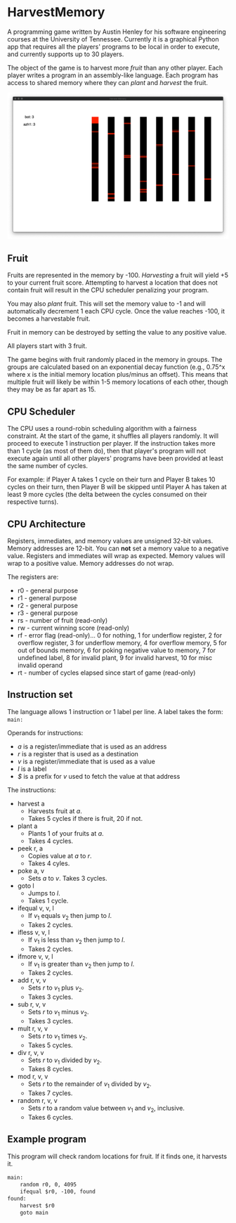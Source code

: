 # HarvestMemory

A programming game written by Austin Henley for his software engineering courses at the University of Tennessee. Currently it is a graphical Python app that requires all the players' programs to be local in order to execute, and currently supports up to 30 players.

The object of the game is to harvest more _fruit_ than any other player. Each player writes a program in an assembly-like language. Each program has access to shared memory where they can _plant_ and _harvest_ the fruit.

![Harvest Memory's GUI.](https://github.com/AZHenley/HarvestMemory/blob/master/screenshot.png "Havest Memory's GUI. The left shows player scores. The right shows the memory. Red is fruit.")


## Fruit

Fruits are represented in the memory by -100. _Harvesting_ a fruit will yield +5 to your current fruit score. Attempting to harvest a location that does not contain fruit will result in the CPU scheduler penalizing your program.

You may also _plant_ fruit. This will set the memory value to -1 and will automatically decrement 1 each CPU cycle. Once the value reaches -100, it becomes a harvestable fruit.

Fruit in memory can be destroyed by setting the value to any positive value.

All players start with 3 fruit.

The game begins with fruit randomly placed in the memory in groups. The groups are calculated based on an exponential decay function (e.g., 0.75^x where x is the initial memory location plus/minus an offset). This means that multiple fruit will likely be within 1-5 memory locations of each other, though they may be as far apart as 15.


## CPU Scheduler

The CPU uses a round-robin scheduling algorithm with a fairness constraint. At the start of the game, it shuffles all players randomly. It will proceed to execute 1 instruction per player. If the instruction takes more than 1 cycle (as most of them do), then that player's program will not execute again until all other players' programs have been provided at least the same number of cycles.

For example: if Player A takes 1 cycle on their turn and Player B takes 10 cycles on their turn, then Player B will be skipped until Player A has taken at least 9 more cycles (the delta between the cycles consumed on their respective turns).


## CPU Architecture

Registers, immediates, and memory values are unsigned 32-bit values. Memory addresses are 12-bit. You can **not** set a memory value to a negative value. Registers and immediates will wrap as expected. Memory values will wrap to a positive value. Memory addresses do not wrap.

The registers are:
* r0  - general purpose
* r1  - general purpose
* r2  - general purpose
* r3  - general purpose
* rs  - number of fruit (read-only)
* rw  - current winning score (read-only)
* rf  - error flag (read-only)... 0 for nothing, 1 for underflow register, 2 for overflow register, 3 for underflow memory, 4 for overflow memory, 5 for out of bounds memory, 6 for poking negative value to memory, 7 for undefined label, 8 for invalid plant, 9 for invalid harvest, 10 for misc invalid operand
* rt  - number of cycles elapsed since start of game (read-only) 


## Instruction set

The language allows 1 instruction or 1 label per line. A label takes the form: `main:`

Operands for instructions: 

* _a_ is a register/immediate that is used as an address
* _r_ is a register that is used as a destination
* _v_ is a register/immediate that is used as a value
* _l_ is a label
* _$_ is a prefix for _v_ used to fetch the value at that address

The instructions:

* harvest a
  * Harvests fruit at _a_.
  * Takes 5 cycles if there is fruit, 20 if not.
* plant a
  * Plants 1 of your fruits at _a_.
  * Takes 4 cycles.
* peek r, a
  * Copies value at _a_ to _r_.
  * Takes 4 cyles.
* poke a, v
  * Sets _a_ to _v_.
  Takes 3 cycles.
* goto l
  * Jumps to _l_.
  * Takes 1 cycle.
* ifequal v, v, l
  * If _v_<sub>1</sub> equals _v_<sub>2</sub> then jump to _l_.
  * Takes 2 cycles.
* ifless v, v, l
  * If _v_<sub>1</sub> is less than _v_<sub>2</sub> then jump to _l_.
  * Takes 2 cycles.
* ifmore v, v, l
  * If _v_<sub>1</sub> is greater than _v_<sub>2</sub> then jump to _l_.
  * Takes 2 cycles.
* add r, v, v
  * Sets _r_ to _v_<sub>1</sub> plus _v_<sub>2</sub>.
  * Takes 3 cycles.
* sub r, v, v
  * Sets _r_ to _v_<sub>1</sub> minus _v_<sub>2</sub>.
  * Takes 3 cycles.
* mult r, v, v
  * Sets _r_ to _v_<sub>1</sub> times _v_<sub>2</sub>.
  * Takes 5 cycles.
* div r, v, v
  * Sets _r_ to _v_<sub>1</sub> divided by _v_<sub>2</sub>.
  * Takes 8 cycles.
* mod r, v, v
  * Sets _r_ to the remainder of _v_<sub>1</sub> divided by _v_<sub>2</sub>.
  * Takes 7 cycles.
* random r, v, v
  * Sets _r_ to a random value between _v_<sub>1</sub> and _v_<sub>2</sub>, inclusive.
  * Takes 6 cycles.


## Example program

This program will check random locations for fruit. If it finds one, it harvests it.

    main:
        random r0, 0, 4095
        ifequal $r0, -100, found 
    found:
        harvest $r0
        goto main
